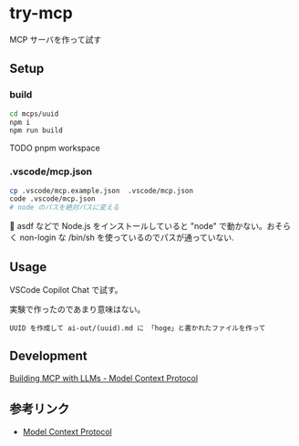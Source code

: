 # try-mcp

MCP サーバを作って試す

## Setup

### build

```sh
cd mcps/uuid
npm i
npm run build
```

TODO pnpm workspace

### .vscode/mcp.json

```sh
cp .vscode/mcp.example.json  .vscode/mcp.json
code .vscode/mcp.json
# node のパスを絶対パスに変える
```

📝 asdf などで Node.js をインストールしていると "node" で動かない。おそらく non-login な /bin/sh を使っているのでパスが通っていない.

## Usage

VSCode Copilot Chat で試す。

実験で作ったのであまり意味はない。

```
UUID を作成して ai-out/(uuid).md に 「hoge」と書かれたファイルを作って
```

## Development

[Building MCP with LLMs - Model Context Protocol](https://modelcontextprotocol.io/tutorials/building-mcp-with-llms)

## 参考リンク

- [Model Context Protocol](https://github.com/modelcontextprotocol)
